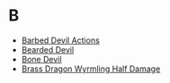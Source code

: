 # B

- [Barbed Devil Actions](barbed-devil-actions.md)
- [Bearded Devil](bearded-devil.md)
- [Bone Devil](bone-devil.md)
- [Brass Dragon Wyrmling Half Damage](brass-dragon-wyrmling-half-damage.md)
